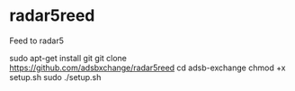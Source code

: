 # radar5reed
Feed to radar5


sudo apt-get install git
git clone https://github.com/adsbxchange/radar5reed
cd adsb-exchange
chmod +x setup.sh
sudo ./setup.sh
